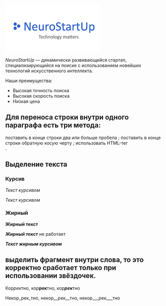 ![](./logo.png)

*NeuroStartUp* — динамически развивающийся стартап, специализирующийся на поиске с использованием 
 новейших технологий искусственного интеллекта.

Наши преимущества:
* Высокая точность поиска
* Высокая скорость поиска
* Низкая цена





## Для переноса строки внутри одного параграфа есть три метода:

поставить в конце строки два или больше пробела   ;
поставить в конце строки обратную косую черту \;
использовать HTML-тег <br>.

## Выделение текста
### Курсив

*Текст курсивом*

_Текст курсивом_

### Жирный

**Жирный текст**

***Жирный текст*** не работает

***Текст жирным курсивом***

## выделить фрагмент внутри слова, то это корректно сработает только при использовании звёздочек.
Кор*рек*тно, кор**рек**тно, кор***рек***тно

Некор_рек_тно, некор__рек__тно, некор___рек___тно